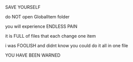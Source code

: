 SAVE YOURSELF

do NOT open GlobalItem folder

you will experience ENDLESS PAIN

it is FULL of files that each change one item

i was FOOLISH and didnt know you could do it all in one file

YOU HAVE BEEN WARNED
